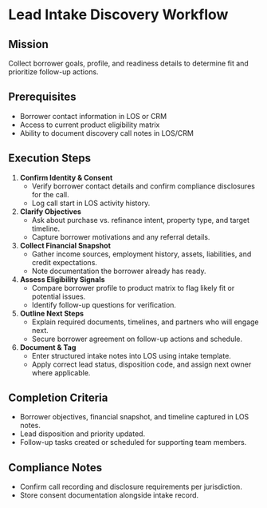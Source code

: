 <!-- Powered by BMAD™ Core -->

# Lead Intake Discovery Workflow

## Mission

Collect borrower goals, profile, and readiness details to determine fit and prioritize follow-up actions.

## Prerequisites

- Borrower contact information in LOS or CRM
- Access to current product eligibility matrix
- Ability to document discovery call notes in LOS/CRM

## Execution Steps

1. **Confirm Identity & Consent**
   - Verify borrower contact details and confirm compliance disclosures for the call.
   - Log call start in LOS activity history.
2. **Clarify Objectives**
   - Ask about purchase vs. refinance intent, property type, and target timeline.
   - Capture borrower motivations and any referral details.
3. **Collect Financial Snapshot**
   - Gather income sources, employment history, assets, liabilities, and credit expectations.
   - Note documentation the borrower already has ready.
4. **Assess Eligibility Signals**
   - Compare borrower profile to product matrix to flag likely fit or potential issues.
   - Identify follow-up questions for verification.
5. **Outline Next Steps**
   - Explain required documents, timelines, and partners who will engage next.
   - Secure borrower agreement on follow-up actions and schedule.
6. **Document & Tag**
   - Enter structured intake notes into LOS using intake template.
   - Apply correct lead status, disposition code, and assign next owner where applicable.

## Completion Criteria

- Borrower objectives, financial snapshot, and timeline captured in LOS notes.
- Lead disposition and priority updated.
- Follow-up tasks created or scheduled for supporting team members.

## Compliance Notes

- Confirm call recording and disclosure requirements per jurisdiction.
- Store consent documentation alongside intake record.
